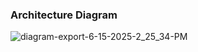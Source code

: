 ### Architecture Diagram
![diagram-export-6-15-2025-2_25_34-PM](https://github.com/user-attachments/assets/35c64a5c-fb34-4b3f-b017-641de1a1e624)

